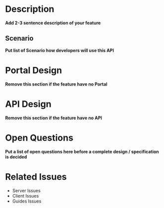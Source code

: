 # Description

**Add 2-3 sentence description of your feature**

## Scenario

**Put list of Scenario how developers will use this API**

# Portal Design

**Remove this section if the feature have no Portal**

# API Design

**Remove this section if the feature have no API**

# Open Questions

**Put a list of open questions here before a complete design / specification is decided**

# Related Issues

- Server Issues
- Client Issues
- Guides Issues
